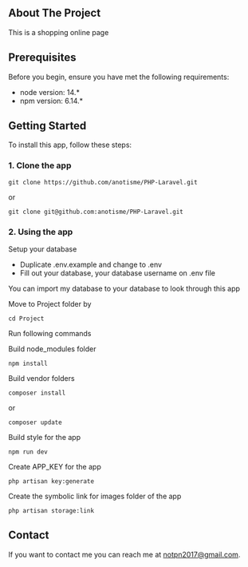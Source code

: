 ## About The Project

This is a shopping online page

## Prerequisites

Before you begin, ensure you have met the following requirements:

* node version: 14.*
* npm version: 6.14.*

## Getting Started

To install this app, follow these steps:

### 1. Clone the app
```
git clone https://github.com/anotisme/PHP-Laravel.git 
```
or
```
git clone git@github.com:anotisme/PHP-Laravel.git
```
### 2. Using the app

Setup your database
* Duplicate .env.example and change to .env
* Fill out your database, your database username on .env file

You can import my database to your database to look through this app

Move to Project folder by 
```
cd Project
```
Run following commands

Build node_modules folder
```
npm install
```

Build vendor folders
```
composer install
```
or
```
composer update
```

Build style  for the app
```
npm run dev
```

Create APP_KEY for the app
```
php artisan key:generate
```

Create the symbolic link for images folder of the app
```
php artisan storage:link
```
## Contact

If you want to contact me you can reach me at <notpn2017@gmail.com>.